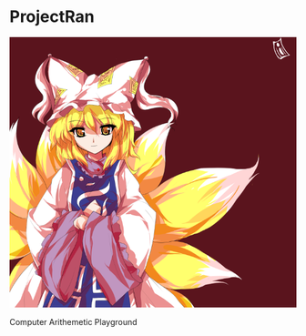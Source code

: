 # ProjectRan

![Ran](res/Yakumo_Ran_Pixiv_1331993.png "Yakumo Ran (Pixiv #1331993)")

Computer Arithemetic Playground
